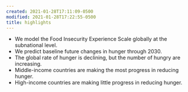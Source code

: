 ```yaml
---
created: 2021-01-28T17:11:09-0500
modified: 2021-01-28T17:22:55-0500
title: highlights
---
```


* We model the Food Insecurity Experience Scale globally at the subnational level.
* We predict baseline future changes in hunger through 2030.
* The global rate of hunger is declining, but the number of hungry are increasing.
* Middle-income countries are making the most progress in reducing hunger.
* High-income countries are making little progress in reducing hunger.


